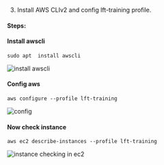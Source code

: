 3. Install AWS CLIv2 and config lft-training profile.<br/>
#### Steps:<br/>
#### Install awscli<br/>
```
sudo apt  install awscli
```
![install awscli](https://user-images.githubusercontent.com/53372486/144855278-3c8c8b88-5f00-4b03-9486-11280ac3d64d.png)<br/>

#### Config aws<br/>

```
aws configure --profile lft-training
```
![config](https://user-images.githubusercontent.com/53372486/144855270-e01b8594-c9cf-4089-8cd4-a78bc679a717.png)<br/>

#### Now check instance<br/>
```
aws ec2 describe-instances --profile lft-training
```
![instance checking in ec2](https://user-images.githubusercontent.com/53372486/144855280-073ce09f-5e27-4274-95f3-e606716b63b6.png)
